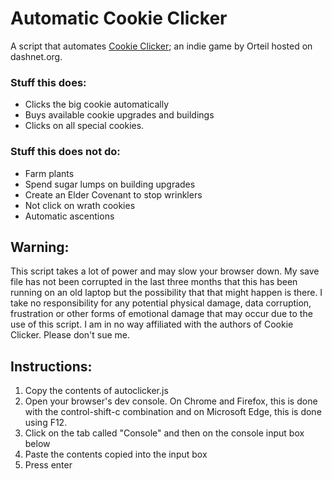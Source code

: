 # Automatic Cookie Clicker
A script that automates <a href="http://orteil.dashnet.org/cookieclicker/">Cookie Clicker</a>; an indie game by Orteil hosted on dashnet.org.

### Stuff this does:
* Clicks the big cookie automatically
* Buys available cookie upgrades and buildings
* Clicks on all special cookies.

### Stuff this does not do:
* Farm plants
* Spend sugar lumps on building upgrades
* Create an Elder Covenant to stop wrinklers
* Not click on wrath cookies
* Automatic ascentions

## Warning:
This script takes a lot of power and may slow your browser down. My save file has not been corrupted in the last three months that this has been running on an old laptop but the possibility that that might happen is there. I take no responsibility for any potential physical damage, data corruption, frustration or other forms of emotional damage that may occur due to the use of this script. I am in no way affiliated with the authors of Cookie Clicker. Please don't sue me.

## Instructions:
1) Copy the contents of autoclicker.js
2) Open your browser's dev console. On Chrome and Firefox, this is done with the control-shift-c combination and on Microsoft Edge, this is done using F12.
3) Click on the tab called "Console" and then on the console input box below 
4) Paste the contents copied into the input box
5) Press enter
